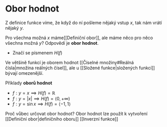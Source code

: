 # Obor hodnot
Z definice funkce víme, že když do ní pošleme nějaký vstup $x$, tak nám vrátí nějaký $y$.

Pro všechna možná $x$ máme[[Definiční obor]], ale máme něco pro něco všechna možná $y$? Odpovědí je **obor hodnot**.
- Značí se písmenem $H(f)$

Ve většině funkcí je oborem hodnot [[Číselné množiny#Reálná čísla|množina reálných čísel]], ale u [[Složené funkce|složených funkcí]] bývají omezenější.

Příklady **oborů hodnot**
- $f: y = x \implies H(f)=\mathbb{R}$
- $f: y = |x|\implies H(f)=\left<0,+\infty\right)$
- $f: y = \sin{x}\implies H(f)=\left<-1,1\right>$

Proč vůbec určovat obor hodnot? Obor hodnot lze použít k vytvoření [[Definiční obor|definičního oboru]] [[Inverzní funkce]]